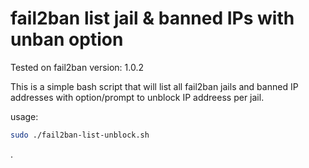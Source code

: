 # fail2ban list jail & banned IPs with unban option
Tested on fail2ban version: 1.0.2

This is a simple bash script that will list all fail2ban jails and banned IP addresses with option/prompt to unblock IP addreess per jail.

usage:

```bash
sudo ./fail2ban-list-unblock.sh 

```


.